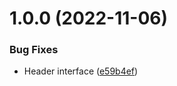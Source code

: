 # 1.0.0 (2022-11-06)


### Bug Fixes

* Header interface ([e59b4ef](https://github.com/moepmoep12/poe-dat-export/commit/e59b4efd0b4d8c9dd6aa980b2180932c24c815c3))
